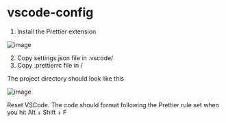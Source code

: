 # vscode-config
1. Install the Prettier extension

![image](https://user-images.githubusercontent.com/13312422/166714211-5b4e7f4d-481a-4f25-a572-6118c71807a3.png)

2. Copy settings.json file in .vscode/
3. Copy .prettierrc file in /

The project directory should look like this

![image](https://user-images.githubusercontent.com/13312422/166714639-63aaac00-6c7f-43c6-9540-dc7637d80e31.png)

Reset VSCode. The code should format following the Prettier rule set when you hit Alt + Shift + F
